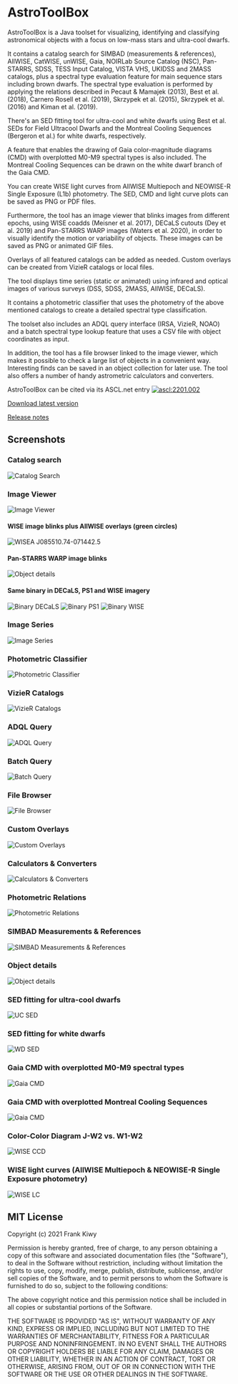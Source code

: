 # AstroToolBox

AstroToolBox is a Java toolset for visualizing, identifying and classifying astronomical objects with a focus on low-mass stars and ultra-cool dwarfs.

It contains a catalog search for SIMBAD (measurements & references), AllWISE, CatWISE, unWISE, Gaia, NOIRLab Source Catalog (NSC), Pan-STARRS, SDSS, TESS Input Catalog, VISTA VHS, UKIDSS and 2MASS catalogs, plus a spectral type evaluation feature for main sequence stars including brown dwarfs. The spectral type evaluation is performed by applying the relations described in Pecaut & Mamajek (2013), Best et al. (2018), Carnero Rosell et al. (2019), Skrzypek et al. (2015), Skrzypek et al. (2016) and Kiman et al. (2019).

There's an SED fitting tool for ultra-cool and white dwarfs using Best et al. SEDs for Field Ultracool Dwarfs and the Montreal Cooling Sequences (Bergeron et al.) for white dwarfs, respectively.

A feature that enables the drawing of Gaia color-magnitude diagrams (CMD) with overplotted M0-M9 spectral types is also included. The Montreal Cooling Sequences can be drawn on the white dwarf branch of the Gaia CMD.

You can create WISE light curves from AllWISE Multiepoch and NEOWISE-R Single Exposure (L1b) photometry. The SED, CMD and light curve plots can be saved as PNG or PDF files.

Furthermore, the tool has an image viewer that blinks images from different epochs, using WISE coadds (Meisner et al. 2017), DECaLS cutouts (Dey et al. 2019) and Pan-STARRS WARP images (Waters et al. 2020), in order to visually identify the motion or variability of objects. These images can be saved as PNG or animated GIF files.

Overlays of all featured catalogs can be added as needed. Custom overlays can be created from VizieR catalogs or local files.

The tool displays time series (static or animated) using infrared and optical images of various surveys (DSS, SDSS, 2MASS, AllWISE, DECaLS).

It contains a photometric classifier that uses the photometry of the above mentioned catalogs to create a detailed spectral type classification.

The toolset also includes an ADQL query interface (IRSA, VizieR, NOAO) and a batch spectral type lookup feature that uses a CSV file with object coordinates as input.

In addition, the tool has a file browser linked to the image viewer, which makes it possible to check a large list of objects in a convenient way. Interesting finds can be saved in an object collection for later use. The tool also offers a number of handy astrometric calculators and converters.

AstroToolBox can be cited via its ASCL.net entry <a href="https://ascl.net/2201.002"><img src="https://img.shields.io/badge/ascl-2201.002-blue.svg?colorB=262255" alt="ascl:2201.002" /></a>

[Download latest version](releases/executables/AstroToolBox-3.0.0.jar)

[Release notes](releases/release%20notes.md)

## Screenshots

### Catalog search
![Catalog Search](images/Catalog%20Search.png)

### Image Viewer
![Image Viewer](images/Image%20Viewer.png)

#### WISE image blinks plus AllWISE overlays (green circles)
![WISEA J085510.74-071442.5](images/WISEA%20J085510.74-071442.5.gif)

#### Pan-STARRS WARP image blinks
![Object details](images/PS1%20WARP%20image%20blinks.gif)

#### Same binary in DECaLS, PS1 and WISE imagery
![Binary DECaLS](images/Binary%20DECaLS.gif)
![Binary PS1](images/Binary%20PS1.gif)
![Binary WISE](images/Binary%20WISE.gif)

### Image Series
![Image Series](images/Image%20Series.png)

### Photometric Classifier
![Photometric Classifier](images/Photometric%20Classifier.png)

### VizieR Catalogs
![VizieR Catalogs](images/VizieR%20Catalogs.png)

### ADQL Query
![ADQL Query](images/ADQL%20Query.png)

### Batch Query
![Batch Query](images/Batch%20Query.png)

### File Browser
![File Browser](images/File%20Browser.png)

### Custom Overlays
![Custom Overlays](images/Custom%20Overlays.png)

### Calculators & Converters
![Calculators & Converters](images/Calculators%20&%20Converters.png)

### Photometric Relations
![Photometric Relations](images/Photometric%20Relations.png)

### SIMBAD Measurements & References
![SIMBAD Measurements & References](images/SIMBAD%20measurements%20&%20references.png)

### Object details
![Object details](images/Object%20details.png)

### SED fitting for ultra-cool dwarfs
![UC SED](images/SED.png)

### SED fitting for white dwarfs
![WD SED](images/WD%20SED.png)

### Gaia CMD with overplotted M0-M9 spectral types
![Gaia CMD](images/Gaia%20CMD%20RD.png)

### Gaia CMD with overplotted Montreal Cooling Sequences 
![Gaia CMD](images/Gaia%20CMD%20WD.png)

### Color-Color Diagram J-W2 vs. W1-W2
![WISE CCD](images/WISE%20CCD.png)

### WISE light curves (AllWISE Multiepoch & NEOWISE-R Single Exposure photometry)
![WISE LC](images/WISE%20light%20curves.png)

## MIT License

Copyright (c) 2021 Frank Kiwy

Permission is hereby granted, free of charge, to any person obtaining a copy
of this software and associated documentation files (the "Software"), to deal
in the Software without restriction, including without limitation the rights
to use, copy, modify, merge, publish, distribute, sublicense, and/or sell
copies of the Software, and to permit persons to whom the Software is
furnished to do so, subject to the following conditions:

The above copyright notice and this permission notice shall be included in all
copies or substantial portions of the Software.

THE SOFTWARE IS PROVIDED "AS IS", WITHOUT WARRANTY OF ANY KIND, EXPRESS OR
IMPLIED, INCLUDING BUT NOT LIMITED TO THE WARRANTIES OF MERCHANTABILITY,
FITNESS FOR A PARTICULAR PURPOSE AND NONINFRINGEMENT. IN NO EVENT SHALL THE
AUTHORS OR COPYRIGHT HOLDERS BE LIABLE FOR ANY CLAIM, DAMAGES OR OTHER
LIABILITY, WHETHER IN AN ACTION OF CONTRACT, TORT OR OTHERWISE, ARISING FROM,
OUT OF OR IN CONNECTION WITH THE SOFTWARE OR THE USE OR OTHER DEALINGS IN THE
SOFTWARE.
